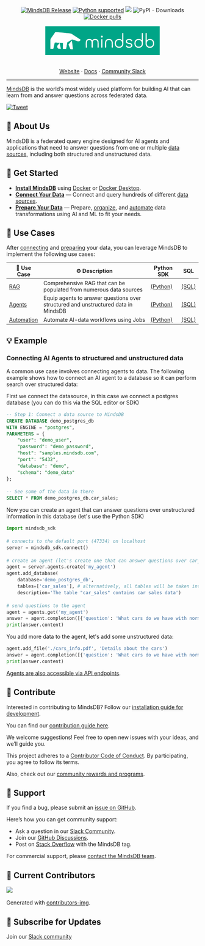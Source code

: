 

<a name="readme-top"></a>

<div align="center">
	<a href="https://pypi.org/project/MindsDB/" target="_blank"><img src="https://badge.fury.io/py/MindsDB.svg" alt="MindsDB Release"></a>
	<a href="https://www.python.org/downloads/" target="_blank"><img src="https://img.shields.io/badge/python-3.9.x%7C%203.10.x%7C%203.11.x-brightgreen.svg" alt="Python supported"></a>
	<a href="https://ossrank.com/p/630"><img src="https://shields.io/endpoint?url=https://ossrank.com/shield/630"></a>
	<img alt="PyPI - Downloads" src="https://img.shields.io/pypi/dm/Mindsdb">
	<a href="https://hub.docker.com/u/mindsdb" target="_blank"><img src="https://img.shields.io/docker/pulls/mindsdb/mindsdb" alt="Docker pulls"></a>

  <br />
  <br />

  <a href="https://github.com/mindsdb/mindsdb">
    <img src="/docs/assets/mindsdb_logo.jpg" alt="MindsDB" width="300">
  </a>

  <p align="center">
    <br />
    <a href="https://www.mindsdb.com?utm_medium=community&utm_source=github&utm_campaign=mindsdb%20repo">Website</a>
    ·
    <a href="https://docs.mindsdb.com?utm_medium=community&utm_source=github&utm_campaign=mindsdb%20repo">Docs</a>
    ·
    <a href="https://mindsdb.com/joincommunity?utm_medium=community&utm_source=github&utm_campaign=mindsdb%20repo">Community Slack</a>
  </p>
</div>

----------------------------------------

[MindsDB](https://mindsdb.com?utm_medium=community&utm_source=github&utm_campaign=mindsdb%20repo) is the world’s most widely used platform for building AI that can learn from and answer questions across federated data.

[![Tweet](https://img.shields.io/twitter/url/http/shields.io.svg?style=social)](https://twitter.com/intent/tweet?text=The%20platform%20for%20building%20AI,%20from%20enterprise%20data&url=https://github.com/mindsdb/mindsdb&via=mindsdb&hashtags=ai,opensource)

## 📖 About Us

MindsDB is a federated query engine designed for AI agents and applications that need to answer questions from one or multiple [data sources](https://docs.mindsdb.com/integrations/data-overview?utm_medium=community&utm_source=github&utm_campaign=mindsdb%20repo), including both structured and unstructured data.

## 🚀 Get Started

* **[Install MindsDB](https://docs.mindsdb.com/setup/self-hosted/docker-desktop?utm_medium=community&utm_source=github&utm_campaign=mindsdb%20repo)** using [Docker](https://docs.mindsdb.com/setup/self-hosted/docker?utm_medium=community&utm_source=github&utm_campaign=mindsdb%20repo) or [Docker Desktop](https://docs.mindsdb.com/setup/self-hosted/docker-desktop?utm_medium=community&utm_source=github&utm_campaign=mindsdb%20repo).
* **[Connect Your Data](https://docs.mindsdb.com/mindsdb_sql/sql/create/database)** — Connect and query hundreds of different [data sources](https://docs.mindsdb.com/integrations/data-overview?utm_medium=community&utm_source=github&utm_campaign=mindsdb%20repo).
* **[Prepare Your Data](https://docs.mindsdb.com/use-cases/data_enrichment/overview)** — Prepare, [organize](https://docs.mindsdb.com/mindsdb_sql/sql/create/view), and [automate](https://docs.mindsdb.com/mindsdb_sql/sql/create/jobs) data transformations using AI and ML to fit your needs.

## 🎯 Use Cases

After [connecting](https://docs.mindsdb.com/mindsdb_sql/sql/create/database) and [preparing](https://docs.mindsdb.com/use-cases/data_enrichment/overview) your data, you can leverage MindsDB to implement the following use cases:

| 🎯 Use Case                 | ⚙️ Description | Python SDK | SQL |
|---------------------------|-----------|---------| ----- |
| [RAG](https://docs.mindsdb.com/agents/knowledge-bases?utm_medium=community&utm_source=github&utm_campaign=mindsdb%20repo)  | Comprehensive RAG that can be populated from numerous data sources | [(Python)](https://docs.mindsdb.com/sdks/python/agents_knowledge_bases) | [(SQL)](https://docs.mindsdb.com/mindsdb_sql/agents/knowledge-bases) |
| [Agents](https://docs.mindsdb.com/agents/agent?utm_medium=community&utm_source=github&utm_campaign=mindsdb%20repo)  | Equip agents to answer questions over structured and unstructured data in MindsDB | [(Python)](https://docs.mindsdb.com/sdks/python/agents) | [(SQL)](https://docs.mindsdb.com/mindsdb_sql/agents/agent) |
| [Automation](https://docs.mindsdb.com/mindsdb_sql/sql/create/jobs) | Automate AI-data workflows using Jobs | [(Python)](https://docs.mindsdb.com/sdks/python/create_job) | [(SQL)](https://docs.mindsdb.com/mindsdb_sql/sql/create/jobs) |

## 💡 Example

### Connecting AI Agents to structured and unstructured data

A common use case involves connecting agents to data. The following example shows how to connect an AI agent to a database so it can perform search over structured data:

First we connect the datasource, in this case we connect a postgres database (you can do this via the SQL editor or SDK)
```sql
-- Step 1: Connect a data source to MindsDB
CREATE DATABASE demo_postgres_db
WITH ENGINE = "postgres",
PARAMETERS = {
    "user": "demo_user",
    "password": "demo_password",
    "host": "samples.mindsdb.com",
    "port": "5432",
    "database": "demo",
    "schema": "demo_data"
};

-- See some of the data in there
SELECT * FROM demo_postgres_db.car_sales;

```

Now you can create an agent that can answer questions over unstructured information in this database (let's use the Python SDK)

```python
import mindsdb_sdk

# connects to the default port (47334) on localhost 
server = mindsdb_sdk.connect()

# create an agent (let's create one that can answer questions over car_sales table
agent = server.agents.create('my_agent')
agent.add_database(
    database='demo_postgres_db',
    tables=['car_sales'], # alternatively, all tables will be taken into account if none specified []
    description='The table "car_sales" contains car sales data')

# send questions to the agent
agent = agents.get('my_agent')
answer = agent.completion([{'question': 'What cars do we have with normal transmission and gas?'}])
print(answer.content)
```

You add more data to the agent, let's add some unstructured data:

```python
agent.add_file('./cars_info.pdf', 'Details about the cars')
answer = agent.completion([{'question': 'What cars do we have with normal transmission and gas? also include valuable info for a buyer of these cars?'}])
print(answer.content)
```

[Agents are also accessible via API endpoints](https://docs.mindsdb.com/rest/agents/agent?utm_medium=community&utm_source=github&utm_campaign=mindsdb%20repo).

## 🤝 Contribute

Interested in contributing to MindsDB? Follow our [installation guide for development](https://docs.mindsdb.com/contribute/install?utm_medium=community&utm_source=github&utm_campaign=mindsdb%20repo).

You can find our [contribution guide here](https://docs.mindsdb.com/contribute/contribute?utm_medium=community&utm_source=github&utm_campaign=mindsdb%20repo).

We welcome suggestions! Feel free to open new issues with your ideas, and we’ll guide you.

This project adheres to a [Contributor Code of Conduct](https://github.com/mindsdb/mindsdb/blob/main/CODE_OF_CONDUCT.md). By participating, you agree to follow its terms.

Also, check out our [community rewards and programs](https://mindsdb.com/community?utm_medium=community&utm_source=github&utm_campaign=mindsdb%20repo).

## 🤍 Support

If you find a bug, please submit an [issue on GitHub](https://github.com/mindsdb/mindsdb/issues/new/choose).

Here’s how you can get community support:

* Ask a question in our [Slack Community](https://mindsdb.com/joincommunity?utm_medium=community&utm_source=github&utm_campaign=mindsdb%20repo).
* Join our [GitHub Discussions](https://github.com/mindsdb/mindsdb/discussions).
* Post on [Stack Overflow](https://stackoverflow.com/questions/tagged/mindsdb) with the MindsDB tag.

For commercial support, please [contact the MindsDB team](https://mindsdb.com/contact?utm_medium=community&utm_source=github&utm_campaign=mindsdb%20repo).

## 💚 Current Contributors

<a href="https://github.com/mindsdb/mindsdb/graphs/contributors">
  <img src="https://contributors-img.web.app/image?repo=mindsdb/mindsdb" />
</a>

Generated with [contributors-img](https://contributors-img.web.app).

## 🔔 Subscribe for Updates

Join our [Slack community](https://mindsdb.com/joincommunity)
